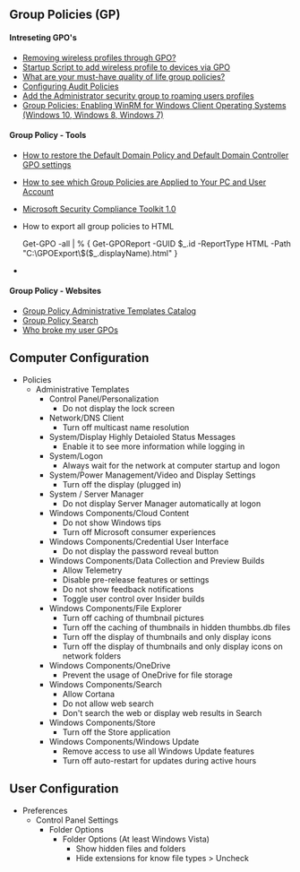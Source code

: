 ## Group Policies (GP)

#### Intreseting GPO's
  - [Removing wireless profiles through GPO?](https://www.reddit.com/r/sysadmin/comments/8watf6/removing_wireless_profiles_through_gpo/)
  - [Startup Script to add wireless profile to devices via GPO](https://www.reddit.com/r/sysadmin/comments/8waekk/startup_script_to_add_wireless_profile_to_devices/)
  - [What are your must-have quality of life group policies?](https://www.reddit.com/r/sysadmin/comments/8zam8f/what_are_your_musthave_quality_of_life_group/)
  - [Configuring Audit Policies](https://technet.microsoft.com/en-us/library/dd277403.aspx)
  - [Add the Administrator security group to roaming users profiles](http://www.grouppolicy.biz/2010/02/group-policy-setting-of-the-week-15-add-the-administrator-security-group-to-roaming-users-profiles/)
  - [Group Policies: Enabling WinRM for Windows Client Operating Systems (Windows 10, Windows 8, Windows 7)](https://sid-500.com/2018/08/16/enabling-winrm-for-windows-client-operating-systems-windows-10-windows-8-windows-7/)

#### Group Policy - Tools 
  - [How to restore the Default Domain Policy and Default Domain Controller GPO settings](https://docs.microsoft.com/en-us/windows-server/administration/windows-commands/dcgpofix)
  - [How to see which Group Policies are Applied to Your PC and User Account](https://docs.microsoft.com/en-us/windows-server/administration/windows-commands/gpresult)
  - [Microsoft Security Compliance Toolkit 1.0](https://www.microsoft.com/en-us/download/details.aspx?id=55319)
  - How to export all group policies to HTML

    Get-GPO -all | % { Get-GPOReport -GUID $_.id -ReportType HTML -Path "C:\GPOExport\$($_.displayName).html" }
  - 
  
#### Group Policy - Websites
  - [Group Policy Administrative Templates Catalog](https://getadmx.com/)
  - [Group Policy Search](https://gpsearch.azurewebsites.net/)
  - [Who broke my user GPOs](https://blogs.technet.microsoft.com/askpfeplat/2016/07/05/who-broke-my-user-gpos/)


## Computer Configuration
  - Policies
    - Administrative Templates
      - Control Panel/Personalization
          - Do not display the lock screen
      - Network/DNS Client
          - Turn off multicast name resolution
      - System/Display Highly Detaioled Status Messages
          - Enable it to see more information while logging in
      - System/Logon
          - Always wait for the network at computer startup and logon
      -  System/Power Management/Video and Display Settings
          - Turn off the display (plugged in)
      -  System / Server Manager
          - Do not display Server Manager automatically at logon
       - Windows Components/Cloud Content
          - Do not show Windows tips
          - Turn off Microsoft consumer experiences
       - Windows Components/Credential User Interface
          - Do not display the password reveal button
       - Windows Components/Data Collection and Preview Builds
          - Allow Telemetry
          - Disable pre-release features or settings
          - Do not show feedback notifications
          - Toggle user control over Insider builds
       - Windows Components/File Explorer
          - Turn off caching of thumbnail pictures
          - Turn off the caching of thumbnails in hidden thumbbs.db files
          - Turn off the display of thumbnails and only display icons
          - Turn off the display of thumbnails and only display icons on network folders 
       - Windows Components/OneDrive
          - Prevent the usage of OneDrive for file storage
       - Windows Components/Search
          - Allow Cortana
          - Do not allow web search
          - Don't search the web or display web results in Search
       - Windows Components/Store
          - Turn off the Store application
       - Windows Components/Windows Update
          - Remove access to use all Windows Update features
          - Turn off auto-restart for updates during active hours


## User Configuration
  - Preferences
    - Control Panel Settings
      - Folder Options
        - Folder Options (At least Windows Vista)
          - Show hidden files and folders
          - Hide extensions for know file types > Uncheck
